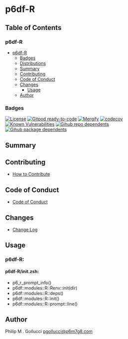 # p6df-R

## Table of Contents


### p6df-R
- [p6df-R](#p6df-R)
  - [Badges](#badges)
  - [Distributions](#distributions)
  - [Summary](#summary)
  - [Contributing](#contributing)
  - [Code of Conduct](#code-of-conduct)
  - [Changes](#changes)
    - [Usage](#usage)
  - [Author](#author)

### Badges

[![License](https://img.shields.io/badge/License-Apache%202.0-yellowgreen.svg)](https://opensource.org/licenses/Apache-2.0)
[![Gitpod ready-to-code](https://img.shields.io/badge/Gitpod-ready--to--code-blue?logo=gitpod)](https://gitpod.io/#https://github.com/p6m7g8/p6df-R)
[![Mergify](https://img.shields.io/endpoint.svg?url=https://gh.mergify.io/badges/p6m7g8/p6df-R/&style=flat)](https://mergify.io)
[![codecov](https://codecov.io/gh/p6m7g8/p6df-R/branch/master/graph/badge.svg?token=14Yj1fZbew)](https://codecov.io/gh/p6m7g8/p6df-R)
[![Known Vulnerabilities](https://snyk.io/test/github/p6m7g8/p6df-R/badge.svg?targetFile=package.json)](https://snyk.io/test/github/p6m7g8/p6df-R?targetFile=package.json)
[![Gihub repo dependents](https://badgen.net/github/dependents-repo/p6m7g8/p6df-R)](https://github.com/p6m7g8/p6df-R/network/dependents?dependent_type=REPOSITORY)
[![Gihub package dependents](https://badgen.net/github/dependents-pkg/p6m7g8/p6df-R)](https://github.com/p6m7g8/p6df-R/network/dependents?dependent_type=PACKAGE)

## Summary

## Contributing

- [How to Contribute](CONTRIBUTING.md)

## Code of Conduct

- [Code of Conduct](https://github.com/p6m7g8/.github/blob/master/CODE_OF_CONDUCT.md)

## Changes

- [Change Log](CHANGELOG.md)

## Usage

### p6df-R:

#### p6df-R/init.zsh:

- p6_r_prompt_info()
- p6df::modules::R::Renv::init(dir)
- p6df::modules::R::deps()
- p6df::modules::R::init()
- p6df::modules::R::prompt::line()



## Author

Philip M . Gollucci <pgollucci@p6m7g8.com>
